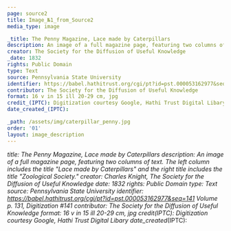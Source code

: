 ```yaml
---
page: source2
title: Image_№1_from_Source2
media_type: image

_title: The Penny Magazine, Lace made by Caterpillars
description: An image of a full magazine page, featuring two columns of text. The left column includes the title "Lace made by Caterpillars" and the right title includes the title "Zoological Society." 
creator: The Society for the Diffusion of Useful Knowledge
_date: 1832
rights: Public Domain
type: Text
source: Pennsylvania State University
identifier: https://babel.hathitrust.org/cgi/pt?id=pst.000053162977&seq=141 Volume p. 131, Digitization #141
contributor: The Society for the Diffusion of Useful Knowledge 
format: 16 v in 15 ill 20-29 cm, jpg
credit_(IPTC): Digitization courtesy Google, Hathi Trust Digital Libary
date_created_(IPTC):

_path: /assets/img/caterpillar_penny.jpg
order: '01'
layout: image_description
---
```


_title: The Penny Magazine, Lace made by Caterpillars
description: An image of a full magazine page, featuring two columns of text. The left column includes the title "Lace made by Caterpillars" and the right title includes the title "Zoological Society." 
creator: Charles Knight, The Society for the Diffusion of Useful Knowledge
_date: 1832
rights: Public Domain
type: Text
source: Pennsylvania State University
identifier: https://babel.hathitrust.org/cgi/pt?id=pst.000053162977&seq=141 Volume p. 131, Digitization #141
contributor: The Society for the Diffusion of Useful Knowledge
format: 16 v in 15 ill 20-29 cm, jpg
credit_(IPTC): Digitization courtesy Google, Hathi Trust Digital Libary
date_created_(IPTC):
